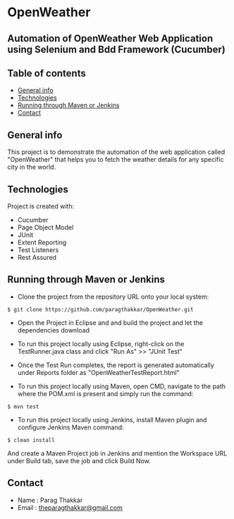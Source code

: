 # OpenWeather
## Automation of OpenWeather Web Application using Selenium and Bdd Framework (Cucumber)

## Table of contents
* [General info](#general-info)
* [Technologies](#technologies)
* [Running through Maven or Jenkins](#running-through-maven-or-jenkins)
* [Contact](#contact)

## General info
This project is to demonstrate the automation of the web application called "OpenWeather" that helps you to fetch the weather details for any specific city in the world.
	
## Technologies
Project is created with:
* Cucumber
* Page Object Model
* JUnit
* Extent Reporting
* Test Listeners
* Rest Assured

  
## Running through Maven or Jenkins
* Clone the project from the repository URL onto your local system:
```
$ git clone https://github.com/paragthakkar/OpenWeather.git
```

* Open the Project in Eclipse and and build the project and let the dependencies download

* To run this project locally using Eclipse, right-click on the TestRunner.java class and click "Run As" >> "JUnit Test"

* Once the Test Run completes, the report is generated automatically under Reports folder as "OpenWeatherTestReport.html"

* To run this project locally using Maven, open CMD, navigate to the path where the POM.xml is present and simply run the command:

```
$ mvn test
```
* To run this project locally using Jenkins, install Maven plugin and configure Jenkins Maven command:

```
$ clean install
```
And create a Maven Project job in Jenkins and mention the Workspace URL under Build tab, save the job and click Build Now.

## Contact
* Name : Parag Thakkar
* Email : theparagthakkar@gmail.com
